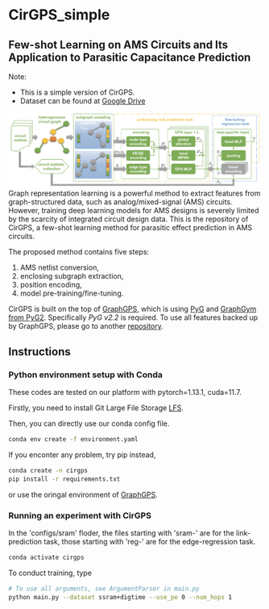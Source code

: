 # CirGPS_simple
## Few-shot Learning on AMS Circuits and Its Application to Parasitic Capacitance Prediction
Note: 
* This is a simple version of CirGPS.
* Dataset can be found at [Google Drive](https://drive.google.com/drive/folders/1sBQEXEFYQzav43KghIh1pybnusiJLotS?usp=drive_link)

![](imgs/fig-gps.png)
Graph representation learning is a powerful method to extract features from graph-structured data, such as analog/mixed-signal (AMS) circuits. However, training deep learning models for AMS designs is severely limited by the scarcity of integrated circuit design data. 
This is the repository of CirGPS, a few-shot learning method for parasitic effect prediction in AMS circuits.

The proposed method contains five steps: 
1. AMS netlist conversion, 
2. enclosing subgraph extraction, 
3. position encoding, 
4. model pre-training/fine-tuning. 

CirGPS is built on the top of [GraphGPS](https://github.com/rampasek/GraphGPS.git), which is
using [PyG](https://www.pyg.org/) and [GraphGym from PyG2](https://pytorch-geometric.readthedocs.io/en/2.0.0/notes/graphgym.html).
Specifically *PyG v2.2* is required.
To use all features backed up by GraphGPS, please go to another [repository](https://github.com/ShenShan123/CirGPS.git).

## Instructions

### Python environment setup with Conda
These codes are tested on our platform with pytorch=1.13.1, cuda=11.7.

Firstly, you need to install Git Large File Storage [LFS](https://docs.github.com/en/repositories/working-with-files/managing-large-files/installing-git-large-file-storage).

Then, you can directly use our conda config file.
``` bash
conda env create -f environment.yaml
```
If you enconter any problem, try pip instead,
```bash
conda create -n cirgps
pip install -r requirements.txt
```
or use the oringal environment of [GraphGPS](https://github.com/rampasek/GraphGPS.git).

### Running an experiment with CirGPS
In the 'configs/sram' floder, the files starting with 'sram-' are for the link-prediction task, those starting with 'reg-' are for the edge-regression task.

```bash
conda activate cirgps
```
To conduct training, type
```bash
# To use all arguments, see ArgumentParser in main.py
python main.py --dataset ssram+digtime --use_pe 0 --num_hops 1
```
